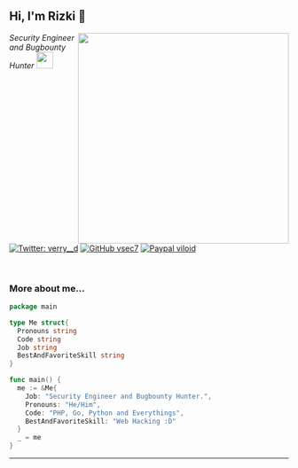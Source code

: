 <h2> Hi, I'm Rizki 👋</h2>
<img align='right' src="https://github-readme-stats.vercel.app/api?username=vsec7&show_icons=true&theme=radical" width="380">
<p><em>Security Engineer and Bugbounty Hunter <img src="https://media.giphy.com/media/WUlplcMpOCEmTGBtBW/giphy.gif" width="30"><br>
</em></p>

[![Twitter: verry__d](https://img.shields.io/twitter/follow/verry__d?style=flat-square)](https://twitter.com/verry__d)
[![GitHub vsec7](https://img.shields.io/github/followers/vsec7?label=follow%20github&style=flat-square)](https://github.com/vsec7)
[![Paypal viloid](https://img.shields.io/badge/$-support-ff69b4.svg?style=flat)](https://paypal.me/viloid)

<br>

### More about me...

```go
package main

type Me struct{
  Pronouns string
  Code string
  Job string
  BestAndFavoriteSkill string
}

func main() {
  me := &Me{
    Job: "Security Engineer and Bugbounty Hunter.",
    Pronouns: "He/Him",
    Code: "PHP, Go, Python and Everythings",
    BestAndFavoriteSkill: "Web Hacking :D"
  }
  _ = me
}
```
---
